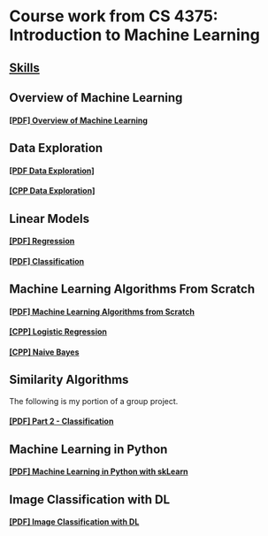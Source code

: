 # Course work from CS 4375: Introduction to Machine Learning

## [Skills](skills.md)

## Overview of Machine Learning
#### [[PDF] Overview of Machine Learning](00-overview-of-machine-learning.pdf)  

## Data Exploration
#### [[PDF Data Exploration]](01-data-exploration/01-data-exploration.pdf)  
#### [[CPP Data Exploration]](01-data-exploration/01-data-exploration.cpp)  

## Linear Models
#### [[PDF] Regression ](02-linear-models/regression.pdf)  
#### [[PDF] Classification ](02-linear-models/classification.pdf)  

## Machine Learning Algorithms From Scratch
#### [[PDF] Machine Learning Algorithms from Scratch](03-ml-algorithms-from-scratch/03-ml-algorithms-from-scratch.pdf)  
#### [[CPP] Logistic Regression](03-ml-algorithms-from-scratch/logistic-regression.cpp)  
#### [[CPP] Naive Bayes](03-ml-algorithms-from-scratch/naive-bayes.cpp)  

## Similarity Algorithms
The following is my portion of a group project.
#### [[PDF] Part 2 - Classification](04-similarity/02-classification.pdf)

## Machine Learning in Python
#### [[PDF] Machine Learning in Python with skLearn](05-python-ml/python-ml-with-sklearn.pdf)

## Image Classification with DL
#### [[PDF] Image Classification with DL](06-image-classification-with-dl/06-image-classification-with-dl.pdf)
